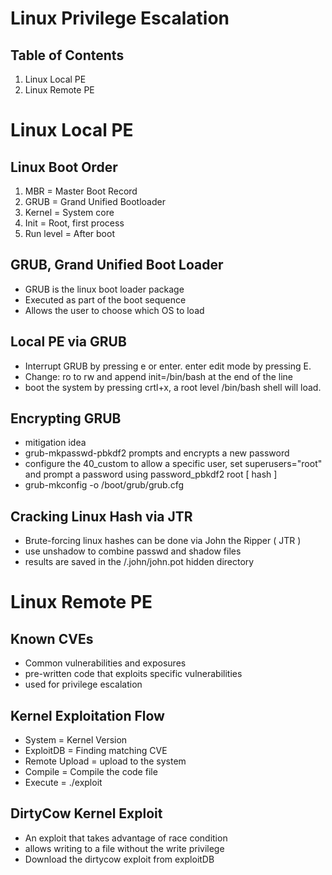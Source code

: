 # Linux Privilege Escalation
## Table of Contents
1. Linux Local PE
2. Linux Remote PE
# Linux Local PE
## Linux Boot Order
1. MBR = Master Boot Record
2. GRUB = Grand Unified Bootloader
3. Kernel = System core
4. Init = Root, first process
5. Run level = After boot
## GRUB, Grand Unified Boot Loader
- GRUB is the linux boot loader package
- Executed as part of the boot sequence
- Allows the user to choose which OS to load
## Local PE via GRUB
- Interrupt GRUB by pressing e or enter. enter edit mode by pressing E.
- Change: ro to rw and append init=/bin/bash at the end of the line
- boot the system by pressing crtl+x, a root level /bin/bash shell will load.
## Encrypting GRUB
- mitigation idea 
- grub-mkpasswd-pbkdf2 prompts and encrypts a new password
- configure the 40_custom to allow a specific user, set superusers="root" and prompt a password using password_pbkdf2 root [ hash ]
- grub-mkconfig -o /boot/grub/grub.cfg
## Cracking Linux Hash via JTR
- Brute-forcing linux hashes can be done via John the Ripper ( JTR )
- use unshadow to combine passwd and shadow files
- results are saved in the /.john/john.pot hidden directory
# Linux Remote PE
## Known CVEs
- Common vulnerabilities and exposures
- pre-written code that exploits specific vulnerabilities
- used for privilege escalation
## Kernel Exploitation Flow
- System = Kernel Version
- ExploitDB = Finding matching CVE
- Remote Upload = upload to the system
- Compile = Compile the code file
- Execute = ./exploit
## DirtyCow Kernel Exploit
- An exploit that takes advantage of race condition
- allows writing to a file without the write privilege
- Download the dirtycow exploit from exploitDB

